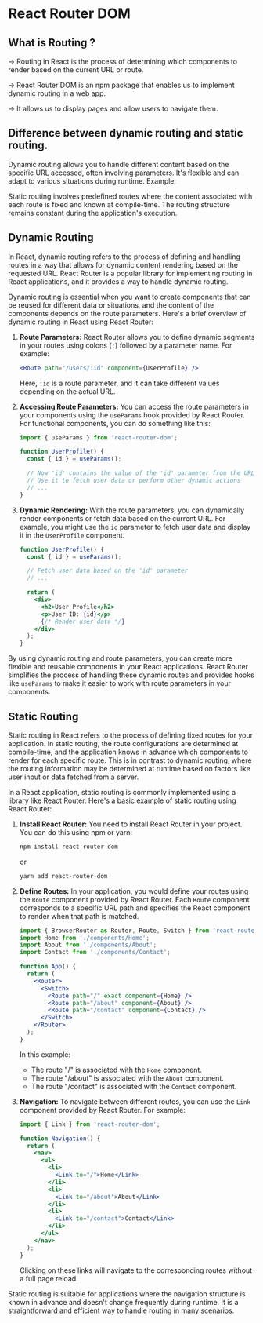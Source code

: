 # React Router DOM

## What is Routing ?

-> Routing in React is the process of determining which components to render based on the current URL or route.

-> React Router DOM  is an npm package that enables us to implement dynamic routing in a web app.

-> It allows us to display pages and allow users to navigate them.


## Difference between dynamic routing and static routing.

Dynamic routing allows you to handle different content based on the specific URL accessed, often involving parameters. It's flexible and can adapt to various situations during runtime.
Example: 


Static routing involves predefined routes where the content associated with each route is fixed and known at compile-time. The routing structure remains constant during the application's execution.


## Dynamic Routing

In React, dynamic routing refers to the process of defining and handling routes in a way that allows for dynamic content rendering based on the requested URL. React Router is a popular library for implementing routing in React applications, and it provides a way to handle dynamic routing.

Dynamic routing is essential when you want to create components that can be reused for different data or situations, and the content of the components depends on the route parameters. Here's a brief overview of dynamic routing in React using React Router:

1. **Route Parameters:**
   React Router allows you to define dynamic segments in your routes using colons (`:`) followed by a parameter name. For example:

   ```jsx
   <Route path="/users/:id" component={UserProfile} />
   ```

   Here, `:id` is a route parameter, and it can take different values depending on the actual URL.

2. **Accessing Route Parameters:**
   You can access the route parameters in your components using the `useParams` hook provided by React Router. For functional components, you can do something like this:

   ```jsx
   import { useParams } from 'react-router-dom';

   function UserProfile() {
     const { id } = useParams();

     // Now 'id' contains the value of the 'id' parameter from the URL
     // Use it to fetch user data or perform other dynamic actions
     // ...
   }
   ```

3. **Dynamic Rendering:**
   With the route parameters, you can dynamically render components or fetch data based on the current URL. For example, you might use the `id` parameter to fetch user data and display it in the `UserProfile` component.

   ```jsx
   function UserProfile() {
     const { id } = useParams();

     // Fetch user data based on the 'id' parameter
     // ...

     return (
       <div>
         <h2>User Profile</h2>
         <p>User ID: {id}</p>
         {/* Render user data */}
       </div>
     );
   }
   ```

By using dynamic routing and route parameters, you can create more flexible and reusable components in your React applications. React Router simplifies the process of handling these dynamic routes and provides hooks like `useParams` to make it easier to work with route parameters in your components.


## Static Routing

Static routing in React refers to the process of defining fixed routes for your application. In static routing, the route configurations are determined at compile-time, and the application knows in advance which components to render for each specific route. This is in contrast to dynamic routing, where the routing information may be determined at runtime based on factors like user input or data fetched from a server.

In a React application, static routing is commonly implemented using a library like React Router. Here's a basic example of static routing using React Router:

1. **Install React Router:**
   You need to install React Router in your project. You can do this using npm or yarn:

   ```bash
   npm install react-router-dom
   ```

   or

   ```bash
   yarn add react-router-dom
   ```

2. **Define Routes:**
   In your application, you would define your routes using the `Route` component provided by React Router. Each `Route` component corresponds to a specific URL path and specifies the React component to render when that path is matched.

   ```jsx
   import { BrowserRouter as Router, Route, Switch } from 'react-router-dom';
   import Home from './components/Home';
   import About from './components/About';
   import Contact from './components/Contact';

   function App() {
     return (
       <Router>
         <Switch>
           <Route path="/" exact component={Home} />
           <Route path="/about" component={About} />
           <Route path="/contact" component={Contact} />
         </Switch>
       </Router>
     );
   }
   ```

   In this example:
   - The route "/" is associated with the `Home` component.
   - The route "/about" is associated with the `About` component.
   - The route "/contact" is associated with the `Contact` component.

3. **Navigation:**
   To navigate between different routes, you can use the `Link` component provided by React Router. For example:

   ```jsx
   import { Link } from 'react-router-dom';

   function Navigation() {
     return (
       <nav>
         <ul>
           <li>
             <Link to="/">Home</Link>
           </li>
           <li>
             <Link to="/about">About</Link>
           </li>
           <li>
             <Link to="/contact">Contact</Link>
           </li>
         </ul>
       </nav>
     );
   }
   ```

   Clicking on these links will navigate to the corresponding routes without a full page reload.

Static routing is suitable for applications where the navigation structure is known in advance and doesn't change frequently during runtime. It is a straightforward and efficient way to handle routing in many scenarios.

